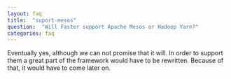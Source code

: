 ```yaml
---
layout: faq
title:  "suport-mesos"
question:  "Will Faster support Apache Mesos or Hadoop Yarn?"
categories: faq
---
```


Eventually yes, although we can not promise that it will. In order to support them a great part of the framework would have to be rewritten. Because of that, it would have to come later on.

